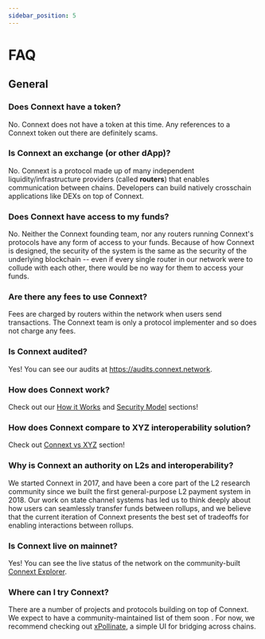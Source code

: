 ```yaml
---
sidebar_position: 5
---
```


# FAQ

## General

### Does Connext have a token?

No. Connext does not have a token at this time. Any references to a Connext token out there are definitely scams.

### Is Connext an exchange (or other dApp)?

No. Connext is a protocol made up of many independent liquidity/infrastructure providers (called **routers**) that enables communication between chains. Developers can build natively crosschain applications like DEXs on top of Connext.

### Does Connext have access to my funds?

No. Neither the Connext founding team, nor any routers running Connext's protocols have any form of access to your funds. Because of how Connext is designed, the security of the system is the same as the security of the underlying blockchain -- even if every single router in our network were to collude with each other, there would be no way for them to access your funds.

### Are there any fees to use Connext?

Fees are charged by routers within the network when users send transactions. The Connext team is only a protocol implementer and so does not charge any fees.

### Is Connext audited?

Yes! You can see our audits at https://audits.connext.network.

### How does Connext work?

Check out our [How it Works](./howitworks) and [Security Model](./securitymodel) sections!

### How does Connext compare to XYZ interoperability solution?

Check out [Connext vs XYZ](./connextvsxyz) section!

### Why is Connext an authority on L2s and interoperability?

We started Connext in 2017, and have been a core part of the L2 research community since we built the first general-purpose L2 payment system in 2018. Our work on state channel systems has led us to think deeply about how users can seamlessly transfer funds between rollups, and we believe that the current iteration of Connext presents the best set of tradeoffs for enabling interactions between rollups.

### Is Connext live on mainnet?

Yes! You can see the live status of the network on the community-built [Connext Explorer](connextscan.io/).

### Where can I try Connext?

There are a number of projects and protocols building on top of Connext. We expect to have a community-maintained list of them soon . For now, we recommend checking out [xPollinate](https://xpollinate.io), a simple UI for bridging across chains.
